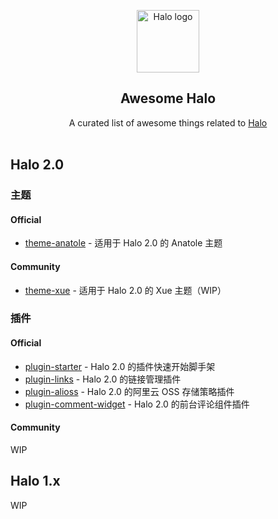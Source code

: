 <p align="center">
    <a href="https://halo.run" target="_blank" rel="noopener noreferrer">
        <img width="100" src="https://halo.run/logo" alt="Halo logo" />
    </a>
</p>

<h2 align='center'>Awesome Halo</h2>

<p align='center'>
A curated list of awesome things related to <a href='https://github.com/halo-dev/halo'>Halo</a>
<br><br>

## Halo 2.0

### 主题

#### Official

- [theme-anatole](https://github.com/halo-sigs/theme-anatole) - 适用于 Halo 2.0 的 Anatole 主题

#### Community

- [theme-xue](https://github.com/ruibaby/halo-theme-xue/tree/next) - 适用于 Halo 2.0 的 Xue 主题（WIP）

### 插件

#### Official

- [plugin-starter](https://github.com/halo-sigs/plugin-starter) - Halo 2.0 的插件快速开始脚手架
- [plugin-links](https://github.com/halo-sigs/plugin-links) - Halo 2.0 的链接管理插件
- [plugin-alioss](https://github.com/halo-sigs/plugin-alioss) - Halo 2.0 的阿里云 OSS 存储策略插件
- [plugin-comment-widget](https://github.com/halo-sigs/plugin-comment-widget) - Halo 2.0 的前台评论组件插件

#### Community

WIP

## Halo 1.x

WIP
